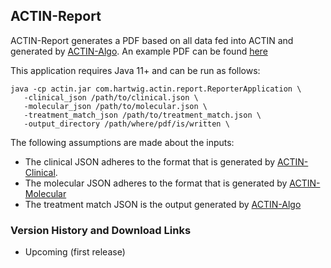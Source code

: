 ## ACTIN-Report

ACTIN-Report generates a PDF based on all data fed into ACTIN and generated by [ACTIN-Algo](../algo/README.md).
An example PDF can be found [here](src/main/resources/example.actin.pdf)

This application requires Java 11+ and can be run as follows: 

```
java -cp actin.jar com.hartwig.actin.report.ReporterApplication \
   -clinical_json /path/to/clinical.json \
   -molecular_json /path/to/molecular.json \
   -treatment_match_json /path/to/treatment_match.json \
   -output_directory /path/where/pdf/is/written \
```

The following assumptions are made about the inputs:
 - The clinical JSON adheres to the format that is generated by [ACTIN-Clinical](../clinical/README.md).
 - The molecular JSON adheres to the format that is generated by [ACTIN-Molecular](../molecular/README.md)
 - The treatment match JSON is the output generated by [ACTIN-Algo](../algo/README.md)
 
### Version History and Download Links
 - Upcoming (first release) 
